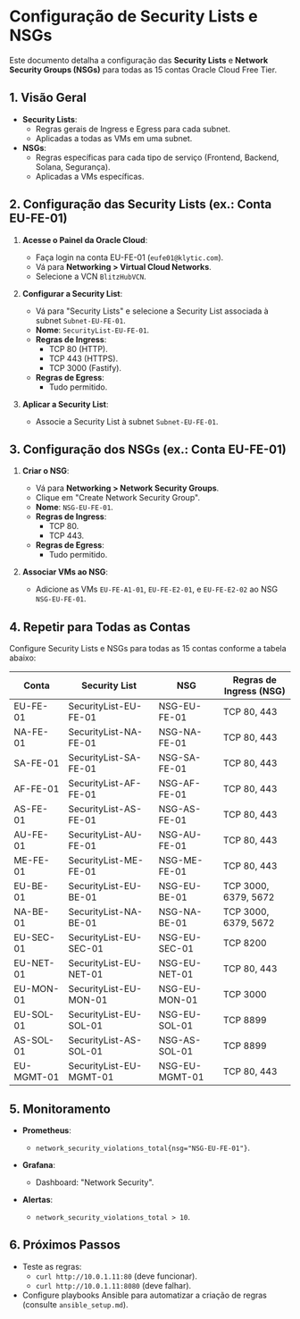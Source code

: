 # Configuração de Security Lists e NSGs

Este documento detalha a configuração das **Security Lists** e **Network Security Groups (NSGs)** para todas as 15 contas Oracle Cloud Free Tier.

## 1. Visão Geral

- **Security Lists**:
  - Regras gerais de Ingress e Egress para cada subnet.
  - Aplicadas a todas as VMs em uma subnet.
- **NSGs**:
  - Regras específicas para cada tipo de serviço (Frontend, Backend, Solana, Segurança).
  - Aplicadas a VMs específicas.

## 2. Configuração das Security Lists (ex.: Conta EU-FE-01)

1. **Acesse o Painel da Oracle Cloud**:
   - Faça login na conta EU-FE-01 (`eufe01@klytic.com`).
   - Vá para **Networking > Virtual Cloud Networks**.
   - Selecione a VCN `BlitzHubVCN`.

2. **Configurar a Security List**:
   - Vá para "Security Lists" e selecione a Security List associada à subnet `Subnet-EU-FE-01`.
   - **Nome**: `SecurityList-EU-FE-01`.
   - **Regras de Ingress**:
     - TCP 80 (HTTP).
     - TCP 443 (HTTPS).
     - TCP 3000 (Fastify).
   - **Regras de Egress**:
     - Tudo permitido.

3. **Aplicar a Security List**:
   - Associe a Security List à subnet `Subnet-EU-FE-01`.

## 3. Configuração dos NSGs (ex.: Conta EU-FE-01)

1. **Criar o NSG**:
   - Vá para **Networking > Network Security Groups**.
   - Clique em "Create Network Security Group".
   - **Nome**: `NSG-EU-FE-01`.
   - **Regras de Ingress**:
     - TCP 80.
     - TCP 443.
   - **Regras de Egress**:
     - Tudo permitido.

2. **Associar VMs ao NSG**:
   - Adicione as VMs `EU-FE-A1-01`, `EU-FE-E2-01`, e `EU-FE-E2-02` ao NSG `NSG-EU-FE-01`.

## 4. Repetir para Todas as Contas

Configure Security Lists e NSGs para todas as 15 contas conforme a tabela abaixo:

| Conta        | Security List          | NSG              | Regras de Ingress (NSG)       |
|--------------|------------------------|------------------|-------------------------------|
| EU-FE-01     | SecurityList-EU-FE-01  | NSG-EU-FE-01     | TCP 80, 443                   |
| NA-FE-01     | SecurityList-NA-FE-01  | NSG-NA-FE-01     | TCP 80, 443                   |
| SA-FE-01     | SecurityList-SA-FE-01  | NSG-SA-FE-01     | TCP 80, 443                   |
| AF-FE-01     | SecurityList-AF-FE-01  | NSG-AF-FE-01     | TCP 80, 443                   |
| AS-FE-01     | SecurityList-AS-FE-01  | NSG-AS-FE-01     | TCP 80, 443                   |
| AU-FE-01     | SecurityList-AU-FE-01  | NSG-AU-FE-01     | TCP 80, 443                   |
| ME-FE-01     | SecurityList-ME-FE-01  | NSG-ME-FE-01     | TCP 80, 443                   |
| EU-BE-01     | SecurityList-EU-BE-01  | NSG-EU-BE-01     | TCP 3000, 6379, 5672          |
| NA-BE-01     | SecurityList-NA-BE-01  | NSG-NA-BE-01     | TCP 3000, 6379, 5672          |
| EU-SEC-01    | SecurityList-EU-SEC-01 | NSG-EU-SEC-01    | TCP 8200                      |
| EU-NET-01    | SecurityList-EU-NET-01 | NSG-EU-NET-01    | TCP 80, 443                   |
| EU-MON-01    | SecurityList-EU-MON-01 | NSG-EU-MON-01    | TCP 3000                      |
| EU-SOL-01    | SecurityList-EU-SOL-01 | NSG-EU-SOL-01    | TCP 8899                      |
| AS-SOL-01    | SecurityList-AS-SOL-01 | NSG-AS-SOL-01    | TCP 8899                      |
| EU-MGMT-01   | SecurityList-EU-MGMT-01| NSG-EU-MGMT-01   | TCP 80, 443                   |

## 5. Monitoramento

- **Prometheus**:
  - `network_security_violations_total{nsg="NSG-EU-FE-01"}`.

- **Grafana**:
  - Dashboard: "Network Security".

- **Alertas**:
  - `network_security_violations_total > 10`.

## 6. Próximos Passos

- Teste as regras:
  - `curl http://10.0.1.11:80` (deve funcionar).
  - `curl http://10.0.1.11:8080` (deve falhar).
- Configure playbooks Ansible para automatizar a criação de regras (consulte `ansible_setup.md`).
